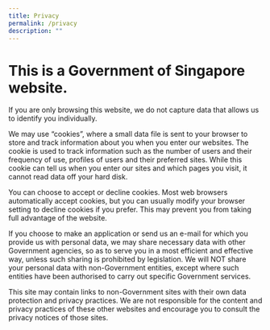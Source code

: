 ```yaml
---
title: Privacy
permalink: /privacy
description: ""
---
```

# This is a Government of Singapore website.

If you are only browsing this website, we do not capture data that allows us to identify you individually.

We may use “cookies”, where a small data file is sent to your browser to store and track information about you when you enter our websites. The cookie is used to track information such as the number of users and their frequency of use, profiles of users and their preferred sites. While this cookie can tell us when you enter our sites and which pages you visit, it cannot read data off your hard disk.

You can choose to accept or decline cookies. Most web browsers automatically accept cookies, but you can usually modify your browser setting to decline cookies if you prefer. This may prevent you from taking full advantage of the website.

If you choose to make an application or send us an e-mail for which you provide us with personal data, we may share necessary data with other Government agencies, so as to serve you in a most efficient and effective way, unless such sharing is prohibited by legislation. We will NOT share your personal data with non-Government entities, except where such entities have been authorised to carry out specific Government services.

This site may contain links to non-Government sites with their own data protection and privacy practices. We are not responsible for the content and privacy practices of these other websites and encourage you to consult the privacy notices of those sites.